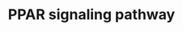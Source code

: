 ---
annotations:
- id: CL:0000448
  parent: native cell
  type: Cell Type Ontology
  value: white fat cell
- id: PW:0001355
  parent: regulatory pathway
  type: Pathway Ontology
  value: peroxisome proliferator-activated receptor signaling pathway
- id: PW:0000716
  parent: signaling pathway
  type: Pathway Ontology
  value: transcription factor mediated signaling pathway
- id: CL:0000188
  parent: native cell
  type: Cell Type Ontology
  value: cell of skeletal muscle
- id: PW:0000003
  parent: signaling pathway
  type: Pathway Ontology
  value: signaling pathway
authors:
- Thomas
- MaintBot
- Ddigles
- AlexanderPico
- Khanspers
- DeSl
- Fehrhart
- Fcastriota
citedin:
- link: PMC7650246
  title: Bioenergetic defects in muscle fibers of RYR1 mutant knock-in mice associated
    with malignant hyperthermia (2020)
- link: PMC6495166
  title: Overexpression of Nudt7 decreases bile acid levels and peroxisomal fatty
    acid oxidation in the liver[S] (2019)
- link: 10.1038/mtm.2014.7
  title: Proteomic profiling of salivary gland after nonviral gene transfer mediated
    by conventional plasmids and minicircles (2014)
- link: 10.1038/s41467-024-52306-5
  title: Podocyte-specific KLF6 primes proximal tubule CaMK1D signaling to attenuate
    diabetic kidney disease (2024)
description: 'Peroxisome proliferator-activated receptors (PPARs) are nuclear hormone
  receptors that are activated by fatty acids and their derivatives. PPAR has three
  subtypes (PPARalpha, beta/delta, and gamma) showing different expression patterns
  in vertebrates. Each of them is encoded in a separate gene and binds fatty acids
  and eicosanoids. PPARalpha plays a role in the clearance of circulating or cellular
  lipids via the regulation of gene expression involved in lipid metabolism in liver
  and skeletal muscle. PPARbeta/delta is involved in lipid oxidation and cell proliferation.
  PPARgamma promotes adipocyte differentiation to enhance blood glucose uptake.  Adapted
  from KEGG: http://www.genome.jp/kegg/pathway/mmu/mmu03320.html'
last-edited: 2019-09-17
organisms:
- Mus musculus
redirect_from:
- /index.php/Pathway:WP2316
- /instance/WP2316
- /instance/WP2316_r106870
revision: r106870
schema-jsonld:
- '@context': https://schema.org/
  '@id': https://wikipathways.github.io/pathways/WP2316.html
  '@type': Dataset
  creator:
    '@type': Organization
    name: WikiPathways
  description: 'Peroxisome proliferator-activated receptors (PPARs) are nuclear hormone
    receptors that are activated by fatty acids and their derivatives. PPAR has three
    subtypes (PPARalpha, beta/delta, and gamma) showing different expression patterns
    in vertebrates. Each of them is encoded in a separate gene and binds fatty acids
    and eicosanoids. PPARalpha plays a role in the clearance of circulating or cellular
    lipids via the regulation of gene expression involved in lipid metabolism in liver
    and skeletal muscle. PPARbeta/delta is involved in lipid oxidation and cell proliferation.
    PPARgamma promotes adipocyte differentiation to enhance blood glucose uptake.  Adapted
    from KEGG: http://www.genome.jp/kegg/pathway/mmu/mmu03320.html'
  keywords:
  - 9-cis-Retinoic acid
  - Acaa1a
  - Acaa1b
  - Acadl
  - Acadm
  - Acox1
  - Acox2
  - Acox3
  - Acsbg1
  - Acsbg2
  - Acsl1
  - Acsl3
  - Acsl4
  - Acsl5
  - Acsl6
  - Adipocytokine signaling pathway
  - Adipoq
  - Angptl4
  - Apoa1
  - Apoa2
  - Apoa5
  - Apoc3
  - Aqp7
  - Cd36
  - Ciprofibrate
  - Cpt1a
  - Cpt1b
  - Cpt1c
  - Cpt2
  - Cyp27a1
  - Cyp4a10
  - Cyp4a12a
  - Cyp4a12b
  - Cyp4a14
  - Cyp4a29-ps
  - Cyp4a30b-ps
  - Cyp4a31
  - Cyp4a32
  - Cyp7a1
  - Cyp8b1
  - Dbi
  - Ehhadh
  - Fabp1
  - Fabp2
  - Fabp3
  - Fabp4
  - Fabp5
  - Fabp6
  - Fabp7
  - Fads2
  - Gk2
  - Glycerophospholipid metabolism
  - Gyk
  - Hmgcs2
  - Ilk
  - Lpl
  - Me1
  - Mmp1a
  - Mmp1b
  - NSAIDs
  - Nr1h3
  - Olr1
  - Pck1
  - Pck2
  - Pdpk1
  - Plin1
  - Pltp
  - Ppara
  - Ppard
  - Pparg
  - Primary bile acid biosynthesis
  - Rxra
  - Rxrb
  - Rxrg
  - Scd1
  - Scd2
  - Scd3
  - Scd4
  - Scp2
  - Slc27a1
  - Slc27a2
  - Slc27a4
  - Slc27a5
  - Slc27a6
  - Sorbs1
  - Thiazolidine derivative
  - Ubc
  - Ucp1
  - cytochrome P450 4A14-like
  - eicosanoid
  - saturated fatty acids
  - unsaturated fatty acids
  license: CC0
  name: PPAR signaling pathway
seo: CreativeWork
title: PPAR signaling pathway
wpid: WP2316
---